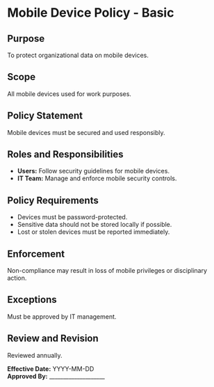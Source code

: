 # Mobile Device Policy - Basic

## Purpose
To protect organizational data on mobile devices.

## Scope
All mobile devices used for work purposes.

## Policy Statement
Mobile devices must be secured and used responsibly.

## Roles and Responsibilities
- **Users:** Follow security guidelines for mobile devices.  
- **IT Team:** Manage and enforce mobile security controls.

## Policy Requirements
- Devices must be password-protected.  
- Sensitive data should not be stored locally if possible.  
- Lost or stolen devices must be reported immediately.

## Enforcement
Non-compliance may result in loss of mobile privileges or disciplinary action.

## Exceptions
Must be approved by IT management.

## Review and Revision
Reviewed annually.

**Effective Date:** YYYY-MM-DD  
**Approved By:** ____________________
